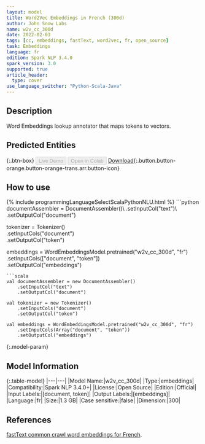 ```yaml
---
layout: model
title: Word2Vec Embeddings in French (300d)
author: John Snow Labs
name: w2v_cc_300d
date: 2022-02-03
tags: [cc, embeddings, fastText, word2vec, fr, open_source]
task: Embeddings
language: fr
edition: Spark NLP 3.4.0
spark_version: 3.0
supported: true
article_header:
  type: cover
use_language_switcher: "Python-Scala-Java"
---
```


## Description

Word Embeddings lookup annotator that maps tokens to vectors.

## Predicted Entities



{:.btn-box}
<button class="button button-orange" disabled>Live Demo</button>
<button class="button button-orange" disabled>Open in Colab</button>
[Download](https://s3.amazonaws.com/auxdata.johnsnowlabs.com/public/models/w2v_cc_300d_fr_3.4.0_3.0_1643891127135.zip){:.button.button-orange.button-orange-trans.arr.button-icon}

## How to use



<div class="tabs-box" markdown="1">
{% include programmingLanguageSelectScalaPythonNLU.html %}
```python
documentAssembler = DocumentAssembler()\
    .setInputCol("text")\
    .setOutputCol("document")

tokenizer = Tokenizer()\
    .setInputCols("document")\
    .setOutputCol("token")
  
embeddings = WordEmbeddingsModel.pretrained("w2v_cc_300d", "fr")\
    .setInputCols(["document", "token"])\
    .setOutputCol("embeddings")
```
```scala
val documentAssembler = new DocumentAssembler()
    .setInputCol("text")
    .setOutputCol("document")

val tokenizer = new Tokenizer()
    .setInputCols("document")
    .setOutputCol("token")

val embeddings = WordEmbeddingsModel.pretrained("w2v_cc_300d", "fr")
    .setInputCols(Array("document", "token"))
    .setOutputCol("embeddings")
```
</div>

{:.model-param}
## Model Information

{:.table-model}
|---|---|
|Model Name:|w2v_cc_300d|
|Type:|embeddings|
|Compatibility:|Spark NLP 3.4.0+|
|License:|Open Source|
|Edition:|Official|
|Input Labels:|[document, token]|
|Output Labels:|[embeddings]|
|Language:|fr|
|Size:|1.3 GB|
|Case sensitive:|false|
|Dimension:|300|

## References

[fastText common crawl word embeddings for French](https://fasttext.cc/docs/en/crawl-vectors.html).
